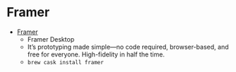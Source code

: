 # Framer
- [Framer](https://www.framer.com/desktop/)
  -  Framer Desktop
  - It’s prototyping made simple—no code required, browser-based, and free for everyone. High-fidelity in half the time.
  - `brew cask install framer`
